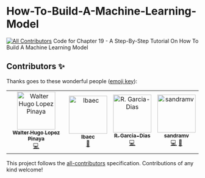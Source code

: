# How-To-Build-A-Machine-Learning-Model
[![All Contributors](https://img.shields.io/badge/all_contributors-4-orange.svg?style=flat-square)](#contributors)
Code for Chapter 19 -  A Step-By-Step Tutorial On How To Build A Machine Learning Model

## Contributors ✨

Thanks goes to these wonderful people ([emoji key](https://allcontributors.org/docs/en/emoji-key)):

<!-- ALL-CONTRIBUTORS-LIST:START - Do not remove or modify this section -->
<!-- prettier-ignore -->
<table>
  <tr>
    <td align="center"><a href="http://warvito.github.io"><img src="https://avatars3.githubusercontent.com/u/4493399?v=4" width="100px;" alt="Walter Hugo Lopez Pinaya"/><br /><sub><b>Walter Hugo Lopez Pinaya</b></sub></a><br /><a href="https://github.com/MLMH-Lab/How-To-Build-A-Machine-Learning-Model/commits?author=Warvito" title="Code">💻</a></td>
    <td align="center"><a href="https://github.com/lbaec"><img src="https://avatars2.githubusercontent.com/u/40027133?v=4" width="100px;" alt="lbaec"/><br /><sub><b>lbaec</b></sub></a><br /><a href="#review-lbaec" title="Reviewed Pull Requests">👀</a></td>
    <td align="center"><a href="https://garciadias.github.io"><img src="https://avatars2.githubusercontent.com/u/13746582?v=4" width="100px;" alt="R. Garcia-Dias"/><br /><sub><b>R. Garcia-Dias</b></sub></a><br /><a href="https://github.com/MLMH-Lab/How-To-Build-A-Machine-Learning-Model/commits?author=garciadias" title="Code">💻</a></td>
    <td align="center"><a href="https://github.com/sandramv"><img src="https://avatars3.githubusercontent.com/u/56369962?v=4" width="100px;" alt="sandramv"/><br /><sub><b>sandramv</b></sub></a><br /><a href="https://github.com/MLMH-Lab/How-To-Build-A-Machine-Learning-Model/commits?author=sandramv" title="Code">💻</a> <a href="#ideas-sandramv" title="Ideas, Planning, & Feedback">🤔</a></td>
  </tr>
</table>

<!-- ALL-CONTRIBUTORS-LIST:END -->

This project follows the [all-contributors](https://github.com/all-contributors/all-contributors) specification. Contributions of any kind welcome!
